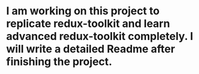 # I am working on this project to replicate redux-toolkit and learn advanced redux-toolkit completely. I will write a detailed Readme after finishing the project.
